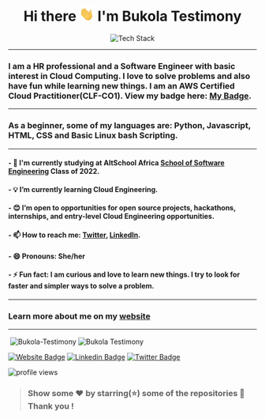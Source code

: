 <h1 align="center">Hi there <img src="https://raw.githubusercontent.com/ABSphreak/ABSphreak/master/gifs/Hi.gif" width="30px"> I'm Bukola Testimony</h1>

<p align="center"><img src="https://skillicons.dev/icons?i=github,git,aws,html,css,javascript,python,linux,vscode" alt="Tech Stack" /> </p>

----------------------------------

<h3 align="left">I am a HR professional and a Software Engineer with basic interest in Cloud Computing. I love to solve problems and also have fun while learning new things. I am an AWS Certified Cloud Practitioner(CLF-CO1). View my badge here: 
 <a href="https://www.credly.com/badges/40c68c84-ef41-4b91-be39-2cd9b8d06391/email">My Badge</a>. </h3>
 
 
 --------------
 
 
 ### As a beginner, some of my languages are: Python, Javascript, HTML, CSS and Basic Linux bash Scripting.
 
  --------------
  

#### - 🌱 I'm currently studying at AltSchool Africa [School of Software Engineering](https://altschoolafrica.com/schools/engineering) Class of 2022.
#### - 💡 I’m currently learning Cloud Engineering.
#### - 😊 I’m open to opportunities for open source projects, hackathons, internships, and entry-level Cloud Engineering opportunities. 
#### - 📫 How to reach me: <a href="https://twitter.com/BukolaTestimony">Twitter</a>,  <a href="https://www.linkedin.com/in/bukola-testimony-58277b97/">LinkedIn</a>.  
#### - 😄 Pronouns: She/her
#### - ⚡ Fun fact: I am curious and love to learn new things. I try to look for faster and simpler ways to solve a problem.

 --------------
 
 ### Learn more about me on my [website](https://bukola-testimony.github.io/My-Portfolio-website/)
 
 --------------
 
<p>&nbsp;<img align="center" src="https://github-readme-stats.vercel.app/api?username=Bukola-Testimony&show_icons=true&include_all_commits=true&locale=en" alt="Bukola-Testimony" />  <img align="center" src="https://github-readme-stats.vercel.app/api/top-langs?username=Bukola-Testimony&show_icons=true&locale=en&layout=compact" alt="Bukola Testimony" /></p>
 
[![Website Badge](https://img.shields.io/badge/-Portfolio-3B7EBF?style=for-the-badge&logo=Google-Chrome&logoColor=white&link=https://bukola-testimony.github.io/My-Portfolio-website/)](https://bukola-testimony.github.io/My-Portfolio-website/) [![Linkedin Badge](https://img.shields.io/badge/-LinkedIn-3B7EBF?style=for-the-badge&logo=Linkedin&logoColor=white&link=https://www.linkedin.com/in/bukola-testimony-58277b97/)](https://www.linkedin.com/in/bukola-testimony-58277b97/) [![Twitter Badge](https://img.shields.io/badge/-@BukolaTestimony-3B7EBF?style=for-the-badge&logo=twitter&logoColor=white&link=https://twitter.com/BukolaTestimony)](https://twitter.com/BukolaTestimony)



<img src="https://gpvc.arturio.dev/Bukola-Testimony" alt="profile views">


>  ### Show some ❤️ by starring(⭐) some of the repositories 🙂 Thank you !
